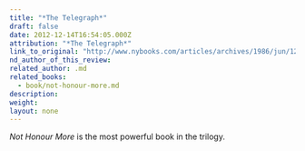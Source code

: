```yaml
---
title: "*The Telegraph*"
draft: false
date: 2012-12-14T16:54:05.000Z
attribution: "*The Telegraph*"
link_to_original: "http://www.nybooks.com/articles/archives/1986/jun/12/out-of-exile/?pagination=false"
nd_author_of_this_review:
related_author: .md
related_books:
  - book/not-honour-more.md
description:
weight:
layout: none
---
```

*Not Honour More* is the most powerful book in the trilogy.

